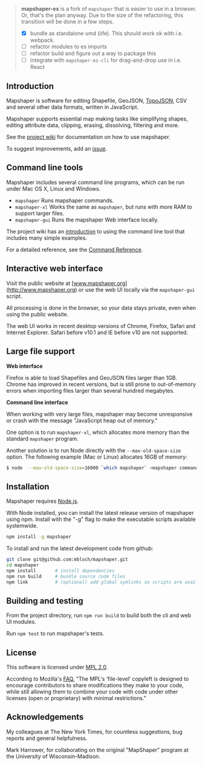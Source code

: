 > **mapshaper-es** is a fork of `mapshaper` that is easier to use in a browser.
> Or, that's the plan anyway. Due to the size of the refactoring, this transition will be done in a few steps.
> - [x] bundle as standalone umd (iife). This should work ok with i.e. webpack.
> - [ ] refactor modules to es imports
> - [ ] refactor build and figure out a way to package this
> - [ ] integrate with `mapshaper-es-cli` for drag-and-drop use in i.e. React

## Introduction

Mapshaper is software for editing Shapefile, GeoJSON, [TopoJSON](https://github.com/mbostock/topojson/wiki), CSV and several other data formats, written in JavaScript.

Mapshaper supports essential map making tasks like simplifying shapes, editing attribute data, clipping, erasing, dissolving, filtering and more.

See the [project wiki](https://github.com/mbloch/mapshaper/wiki) for documentation on how to use mapshaper.

To suggest improvements, add an [issue](https://github.com/mbloch/mapshaper/issues).


## Command line tools

Mapshaper includes several command line programs, which can be run under Mac OS X, Linux and Windows.

* `mapshaper` Runs mapshaper commands.
* `mapshaper-xl` Works the same as `mapshaper`, but runs with more RAM to support larger files.
* `mapshaper-gui` Runs the mapshaper Web interface locally.

The project wiki has an [introduction](https://github.com/mbloch/mapshaper/wiki/Introduction-to-the-Command-Line-Tool) to using the command line tool that includes many simple examples.

For a detailed reference, see the [Command Reference](https://github.com/mbloch/mapshaper/wiki/Command-Reference).


## Interactive web interface

Visit the public website at [www.mapshaper.org](http://www.mapshaper.org) or use the web UI locally via the `mapshaper-gui` script.

All processing is done in the browser, so your data stays private, even when using the public website.

The web UI works in recent desktop versions of Chrome, Firefox, Safari and Internet Explorer. Safari before v10.1 and IE before v10 are not supported.


## Large file support

**Web interface**

Firefox is able to load Shapefiles and GeoJSON files larger than 1GB. Chrome has improved in recent versions, but is still prone to out-of-memory errors when importing files larger than several hundred megabytes.

**Command line interface**

When working with very large files, mapshaper may become unresponsive or crash with the message "JavaScript heap out of memory."

One option is to run `mapshaper-xl`, which allocates more memory than the standard `mapshaper` program.

Another solution is to run Node directly with the `--max-old-space-size` option. The following example (Mac or Linux) allocates 16GB of memory:
```bash
$ node  --max-old-space-size=16000 `which mapshaper` <mapshaper commands>
```

## Installation

Mapshaper requires [Node.js](http://nodejs.org).

With Node installed, you can install the latest release version of mapshaper using npm. Install with the "-g" flag to make the executable scripts available systemwide.

```bash
npm install -g mapshaper
```

To install and run the latest development code from github:

```bash
git clone git@github.com:mbloch/mapshaper.git
cd mapshaper
npm install       # install dependencies
npm run build     # bundle source code files
npm link          # (optional) add global symlinks so scripts are available systemwide
```

## Building and testing

From the project directory, run `npm run build` to build both the cli and web UI modules.

Run `npm test` to run mapshaper's tests.

## License

This software is licensed under [MPL 2.0](http://www.mozilla.org/MPL/2.0/).

According to Mozilla's [FAQ](http://www.mozilla.org/MPL/2.0/FAQ.html), "The MPL's ‘file-level’ copyleft is designed to encourage contributors to share modifications they make to your code, while still allowing them to combine your code with code under other licenses (open or proprietary) with minimal restrictions."



## Acknowledgements

My colleagues at The New York Times, for countless suggestions, bug reports and general helpfulness.

Mark Harrower, for collaborating on the original "MapShaper" program at the University of Wisconsin&ndash;Madison.
